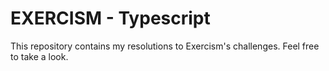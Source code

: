 # EXERCISM - Typescript

This repository contains my resolutions to Exercism's challenges. 
Feel free to take a look.
